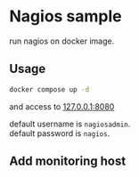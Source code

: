 # Nagios sample

run nagios on docker image.

## Usage

```bash
docker compose up -d
```

and access to [127.0.0.1:8080](127.0.0.1:8080)

default username is `nagiosadmin`.  
default password is `nagios`.

## Add monitoring host
